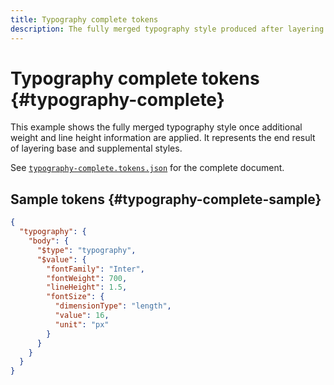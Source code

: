```yaml
---
title: Typography complete tokens
description: The fully merged typography style produced after layering.
---
```


# Typography complete tokens {#typography-complete}

This example shows the fully merged typography style once additional weight and line height information are applied. It represents the end result of layering base and supplemental styles.

See [`typography-complete.tokens.json`](https://github.com/bylapidist/dtif/blob/main/examples/typography-complete.tokens.json) for the complete document.

## Sample tokens {#typography-complete-sample}

```json
{
  "typography": {
    "body": {
      "$type": "typography",
      "$value": {
        "fontFamily": "Inter",
        "fontWeight": 700,
        "lineHeight": 1.5,
        "fontSize": {
          "dimensionType": "length",
          "value": 16,
          "unit": "px"
        }
      }
    }
  }
}
```
